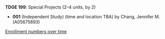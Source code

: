 **TDGE 199**: Special Projects (2–4 units, by 2)

- **001** (Independent Study) (time and location TBA) by Chang, Jennifer M. (A05675893)

[Enrollment numbers over time](./TDGE199.tsv)
